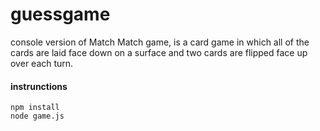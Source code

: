 # guessgame
console version of Match Match game, is a card game in which all of the cards are laid face down on a surface and two cards are flipped face up over each turn.

#### instrunctions
```
npm install
node game.js
```